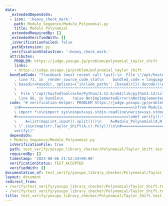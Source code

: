 ```yaml
---
data:
  _extendedDependsOn:
  - icon: ':heavy_check_mark:'
    path: Modulo_Sequence/Modulo_Polynomial.py
    title: Modulo Polynomial
  _extendedRequiredBy: []
  _extendedVerifiedWith: []
  _isVerificationFailed: false
  _pathExtension: py
  _verificationStatusIcon: ':heavy_check_mark:'
  attributes:
    PROBLEM: https://judge.yosupo.jp/problem/polynomial_taylor_shift
    links:
    - https://judge.yosupo.jp/problem/polynomial_taylor_shift
  bundledCode: "Traceback (most recent call last):\n  File \"/opt/hostedtoolcache/Python/3.12.6/x64/lib/python3.12/site-packages/onlinejudge_verify/documentation/build.py\"\
    , line 71, in _render_source_code_stat\n    bundled_code = language.bundle(stat.path,\
    \ basedir=basedir, options={'include_paths': [basedir]}).decode()\n          \
    \         ^^^^^^^^^^^^^^^^^^^^^^^^^^^^^^^^^^^^^^^^^^^^^^^^^^^^^^^^^^^^^^^^^^^^^^^^^^^^^^^^^\n\
    \  File \"/opt/hostedtoolcache/Python/3.12.6/x64/lib/python3.12/site-packages/onlinejudge_verify/languages/python.py\"\
    , line 96, in bundle\n    raise NotImplementedError\nNotImplementedError\n"
  code: "# verification-helper: PROBLEM https://judge.yosupo.jp/problem/polynomial_taylor_shift\n\
    \n#==================================================\nfrom Modulo_Sequence.Modulo_Polynomial\
    \ import *\n\nimport sys\ninput=sys.stdin.readline\nwrite=sys.stdout.write\n\n\
    #==================================================\ndef verify():\n    N,c=map(int,input().split())\n\
    \    A=list(map(int,input().split()))\n    A=Modulo_Polynomial(A,N)\n\n    write(\"\
    \ \".join(map(str,Taylor_Shift(A,c).Poly)))\n\n#==================================================\n\
    verify()"
  dependsOn:
  - Modulo_Sequence/Modulo_Polynomial.py
  isVerificationFile: true
  path: test_verify/yosupo_library_checker/Polynomial/Taylor_Shift.test.py
  requiredBy: []
  timestamp: '2023-08-06 21:52:53+09:00'
  verificationStatus: TEST_ACCEPTED
  verifiedWith: []
documentation_of: test_verify/yosupo_library_checker/Polynomial/Taylor_Shift.test.py
layout: document
redirect_from:
- /verify/test_verify/yosupo_library_checker/Polynomial/Taylor_Shift.test.py
- /verify/test_verify/yosupo_library_checker/Polynomial/Taylor_Shift.test.py.html
title: test_verify/yosupo_library_checker/Polynomial/Taylor_Shift.test.py
---
```


